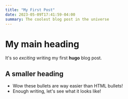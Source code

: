 ```yaml
---
title: "My First Post"
date: 2023-05-09T17:41:59-04:00
summary: The coolest blog post in the universe
---
```


# My main heading

It's so *exciting* writing my first **hugo** blog post.

## A smaller heading

* Wow these bullets are way easier than HTML bullets!
* Enough writing, let's see what it looks like!
